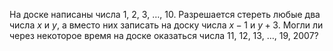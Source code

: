 На доске написаны числа 1, 2, 3, $\dots$, 10. Разрешается стереть любые два числа $x$ и $y$, а вместо них записать на доску числа $x-1$ и $y+3$. Могли ли через некоторое время на доске оказаться числа 11, 12, 13, $\dots$, 19, 2007?